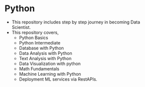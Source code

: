 # Python
- This repository includes step by step journey in becoming Data Scientist.
- This repository covers,
    - Python Basics
    - Python Intermediate
    - Database with Python
    - Data Analysis with Python
    - Text Analysis with Python
    - Data Visualization with python
    - Math Fundamentals
    - Machine Learning with Python
    - Deployment ML services via RestAPIs.

